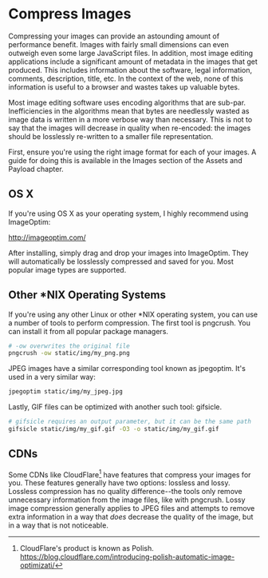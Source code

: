 # Compress Images

Compressing your images can provide an astounding amount of performance benefit. Images with fairly small dimensions can even outweigh even some large JavaScript files. In addition, most image editing applications include a significant amount of metadata in the images that get produced. This includes information about the software, legal information, comments, description, title, etc. In the context of the web, none of this information is useful to a browser and wastes takes up valuable bytes.

Most image editing software uses encoding algorithms that are sub-par. Inefficiencies in the algorithms mean that bytes are needlessly wasted as image data is written in a more verbose way than necessary. This is not to say that the images will decrease in quality when re-encoded: the images should be losslessly re-written to a smaller file representation.

First, ensure you're using the right image format for each of your images. A guide for doing this is available in the Images section of the Assets and Payload chapter.


## OS X

If you're using OS X as your operating system, I highly recommend using ImageOptim:

http://imageoptim.com/

After installing, simply drag and drop your images into ImageOptim. They will automatically be losslessly compressed and saved for you. Most popular image types are supported.


## Other *NIX Operating Systems

If you're using any other Linux or other *NIX operating system, you can use a number of tools to perform compression. The first tool is pngcrush. You can install it from all popular package managers.

```bash
# -ow overwrites the original file
pngcrush -ow static/img/my_png.png
```

JPEG images have a similar corresponding tool known as jpegoptim. It's used in a very similar way:

```bash
jpegoptim static/img/my_jpeg.jpg
```

Lastly, GIF files can be optimized with another such tool: gifsicle.

```bash
# gifsicle requires an output parameter, but it can be the same path
gifsicle static/img/my_gif.gif -O3 -o static/img/my_gif.gif
```

## CDNs

Some CDNs like CloudFlare[^1] have features that compress your images for you. These features generally have two options: lossless and lossy. Lossless compression has no quality difference--the tools only remove unnecessary information from the image files, like with pngcrush. Lossy image compression generally applies to JPEG files and attempts to remove extra information in a way that *does* decrease the quality of the image, but in a way that is not noticeable.

[^1]: CloudFlare's product is known as Polish. https://blog.cloudflare.com/introducing-polish-automatic-image-optimizati/
